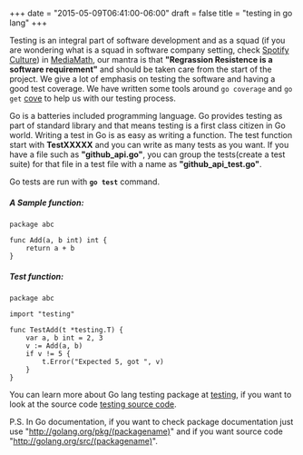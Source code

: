 +++
date = "2015-05-09T06:41:00-06:00"
draft = false
title = "testing in go lang"
+++

Testing is an integral part of software development and as a squad (if you are wondering what is a squad in software company setting, check [Spotify Culture](https://vimeo.com/85490944)) in [MediaMath](https://www.mediamath.com), our mantra is that **"Regrassion Resistence is a software requirement"** and should be taken care from the start of the project. We give a lot of emphasis on testing the software and having a good test coverage. We have written some tools around `go coverage` and `go get` [cove](https://github.com/MediaMath/cove) to help us with our testing process.

Go is a batteries included programming language. Go provides testing as part of standard library and that means testing is a first class citizen in Go world. Writing a test in Go is as easy as writing a function. The test function start with **TestXXXXX** and you can write as many tests as you want. If you have a file such as **"github_api.go"**, you can group the tests(create a test suite) for that file in a test file with a name as **"github_api_test.go"**.

Go tests are run with **`go test`** command.

##### A Sample function:

```
package abc

func Add(a, b int) int {
	return a + b
}
```
##### Test function:

```
package abc

import "testing"

func TestAdd(t *testing.T) {
	var a, b int = 2, 3
	v := Add(a, b)
	if v != 5 {
		t.Error("Expected 5, got ", v)
	}
}
```

You can learn more about Go lang testing package at [testing](http://golang.org/pkg/testing/), if you want to look at the source code [testing source code](http://golang.org/src/testing/testing.go).

P.S. In Go documentation, if you want to check package documentation just use "http://golang.org/pkg/(packagename)" and if you want source code "http://golang.org/src/(packagename)".